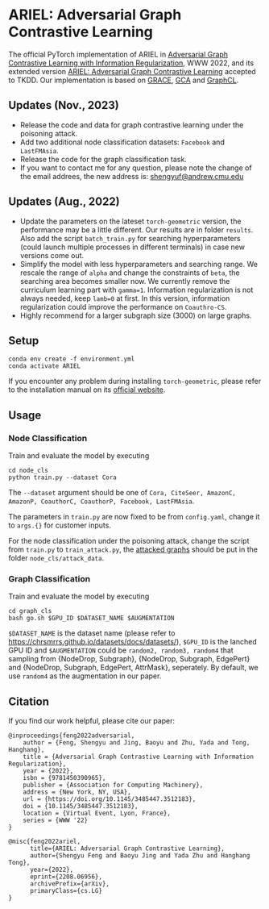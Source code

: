 # ARIEL: Adversarial Graph Contrastive Learning

The official PyTorch implementation of ARIEL in [Adversarial Graph Contrastive Learning with Information Regularization](https://arxiv.org/abs/2202.06491), WWW 2022, and its extended version [ARIEL: Adversarial Graph Contrastive Learning](https://arxiv.org/abs/2208.06956) accepted to TKDD. Our implementation is based on [GRACE](https://github.com/CRIPAC-DIG/GRACE), [GCA](https://github.com/CRIPAC-DIG/GCA) and [GraphCL](https://github.com/Shen-Lab/GraphCL).


## Updates (Nov., 2023)
- Release the code and data for graph contrastive learning under the poisoning attack.
- Add two additional node classification datasets: `Facebook` and `LastFMAsia`.
- Release the code for the graph classification task.   
- If you want to contact me for any question, please note the change of the email addrees, the new address is: shengyuf@andrew.cmu.edu


## Updates (Aug., 2022)
- Update the parameters on the lateset `torch-geometric` version, the performance may be a little different. Our results are in folder `results`. Also add the script `batch_train.py` for searching hyperparameters (could launch multiple processes in different terminals) in case new versions come out. 
- Simplify the model with less hyperparameters and searching range. We rescale the range of `alpha` and change the constraints of `beta`, the searching area becomes smaller now. We currently remove the curriculum learning part with `gamma=1`. Information regularization is not always needed, keep `lamb=0` at first. In this version, information regularization could improve the performance on `Coauthro-CS`.
- Highly recommend for a larger subgraph size (3000) on large graphs. 


## Setup

```
conda env create -f environment.yml
conda activate ARIEL
```

If you encounter any problem during installing `torch-geometric`, please refer to the installation manual on its [official website](https://pytorch-geometric.readthedocs.io/en/latest/notes/installation.html).

## Usage

### Node Classification
Train and evaluate the model by executing
```
cd node_cls
python train.py --dataset Cora
```
The `--dataset` argument should be one of `Cora, CiteSeer, AmazonC, AmazonP, CoauthorC, CoauthorP, Facebook, LastFMAsia`.

The parameters in `train.py` are now fixed to be from `config.yaml`, change it to `args.{}` for customer inputs.

For the node classification under the poisoning attack, change the script from `train.py` to `train_attack.py`, the [attacked graphs](https://drive.google.com/file/d/1EHlM1O92_YuqxcPYchbFovGRc5EZcQJV/view?usp=sharing) should be put in the folder `node_cls/attack_data`.

### Graph Classification
Train and evaluate the model by executing
```
cd graph_cls
bash go.sh $GPU_ID $DATASET_NAME $AUGMENTATION
```

`$DATASET_NAME` is the dataset name (please refer to https://chrsmrrs.github.io/datasets/docs/datasets/), `$GPU_ID` is the lanched GPU ID and `$AUGMENTATION` could be `random2, random3, random4` that sampling from {NodeDrop, Subgraph}, {NodeDrop, Subgraph, EdgePert} and {NodeDrop, Subgraph, EdgePert, AttrMask}, seperately. By default, we use `random4` as the augmentation in our paper.

## Citation

If you find our work helpful, please cite our paper:

```
@inproceedings{feng2022adversarial,
    author = {Feng, Shengyu and Jing, Baoyu and Zhu, Yada and Tong, Hanghang},
    title = {Adversarial Graph Contrastive Learning with Information Regularization},
    year = {2022},
    isbn = {9781450390965},
    publisher = {Association for Computing Machinery},
    address = {New York, NY, USA},
    url = {https://doi.org/10.1145/3485447.3512183},
    doi = {10.1145/3485447.3512183},
    location = {Virtual Event, Lyon, France},
    series = {WWW '22}
}

@misc{feng2022ariel,
      title={ARIEL: Adversarial Graph Contrastive Learning}, 
      author={Shengyu Feng and Baoyu Jing and Yada Zhu and Hanghang Tong},
      year={2022},
      eprint={2208.06956},
      archivePrefix={arXiv},
      primaryClass={cs.LG}
}
```
